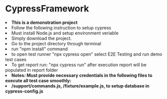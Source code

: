 # CypressFramework
<p>
  <li><b>This is a demonstration project</b></li>
  <li>Follow the following instruction to setup cypress</li>
  <li>Must install Node.js and setup environment veriable</li>
  <li>Simply download the project.</li>
  <li>Go to the project directory through terminal</li>
  <li>run "npm install" command</li>
  <li>to open test runner "npx cypress open" select E2E Testing and run demo test cases</li>
  <li>To get report run: "npx cypress run" after execution report will be populated in report folder</li>
  <li><b>Notes: Must provide necessary credentials in the following files to execute all test case smoothly:<b></li>
  <li>/support/commands.js, /fixture/example.js, to setup database in cypress-config.js</li>  
</p>
